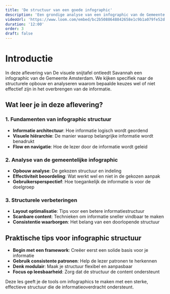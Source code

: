 ```yaml
---
title: 'De structuur van een goede infographic'
description: 'Een grondige analyse van een infographic van de Gemeente Amsterdam, met focus op structurele opbouw en beste practices'
videoUrl: 'https://www.loom.com/embed/bc2b5088648842658e1c9b1a079fe52d'
duration: '12:00'
order: 3
draft: false
---
```


# Introductie

In deze aflevering van De visuele snijtafel ontleedt Savannah een infographic van de Gemeente Amsterdam. We kijken specifiek naar de structurele opbouw en analyseren waarom bepaalde keuzes wel of niet effectief zijn in het overbrengen van de informatie.

## Wat leer je in deze aflevering?

### 1. Fundamenten van infographic structuur

- **Informatie architectuur**: Hoe informatie logisch wordt geordend
- **Visuele hiërarchie**: De manier waarop belangrijke informatie wordt benadrukt
- **Flow en navigatie**: Hoe de lezer door de informatie wordt geleid

### 2. Analyse van de gemeentelijke infographic

- **Opbouw analyse**: De gekozen structuur en indeling
- **Effectiviteit beoordeling**: Wat werkt wel en niet in de gekozen aanpak
- **Gebruikersperspectief**: Hoe toegankelijk de informatie is voor de doelgroep

### 3. Structurele verbeteringen

- **Layout optimalisatie**: Tips voor een betere informatiestructuur
- **Scanbare content**: Technieken om informatie sneller vindbaar te maken
- **Consistentie waarborgen**: Het belang van een doorlopende structuur

## Praktische tips voor infographic structuur

- **Begin met een framework**: Creëer eerst een solide basis voor je informatie
- **Gebruik consistente patronen**: Help de lezer patronen te herkennen
- **Denk modulair**: Maak je structuur flexibel en aanpasbaar
- **Focus op leesbaarheid**: Zorg dat de structuur de content ondersteunt

Deze les geeft je de tools om infographics te maken met een sterke, effectieve structuur die de informatieoverdracht ondersteunt.
